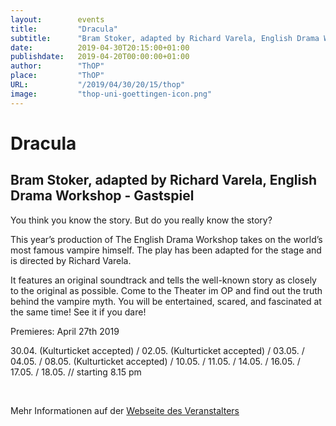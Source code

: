 ```yaml
---
layout:        events
title:         "Dracula"
subtitle:      "Bram Stoker, adapted by Richard Varela, English Drama Workshop - Gastspiel"
date:          2019-04-30T20:15:00+01:00
publishdate:   2019-04-20T00:00:00+01:00
author:        "ThOP"
place:         "ThOP"
URL:           "/2019/04/30/20/15/thop"
image:         "thop-uni-goettingen-icon.png"
---
```


Dracula
===========

Bram Stoker, adapted by Richard Varela, English Drama Workshop - Gastspiel
-----------





You think you know the story. But do you really know the story? 

This year’s production of The English Drama Workshop takes on the world’s most famous vampire himself. The play has been adapted for the stage and is directed by Richard Varela. 

It features an original soundtrack and tells the well-known story as closely to the original as possible. Come to the Theater im OP and find out the truth behind the vampire myth. You will be entertained, scared, and fascinated at the same time! See it if you dare!

Premieres: April 27th 2019

30.04. (Kulturticket accepted) / 02.05. (Kulturticket accepted) / 03.05. / 04.05. / 08.05. (Kulturticket accepted) / 10.05. / 11.05. / 14.05. / 16.05. / 17.05. / 18.05. // starting 8.15 pm





 



Mehr Informationen auf der [Webseite des Veranstalters](http://www.thop.uni-goettingen.de/http://www.thop.uni-goettingen.de/sommer2019/201905-dracula-edw.php)
